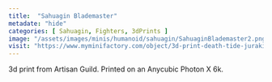 ```yaml
---
title:  "Sahuagin Blademaster"
metadate: "hide"
categories: [ Sahuagin, Fighters, 3dPrints ]
image: "/assets/images/minis/humanoid/sahuagin/SahuaginBlademaster2.png"
visit: "https://www.myminifactory.com/object/3d-print-death-tide-jurakins-presupported-122025"
---
```

3d print from Artisan Guild. 
Printed on an Anycubic Photon X 6k.